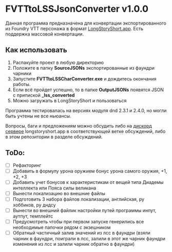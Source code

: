 # FVTTtoLSSJsonConverter v1.0.0

Данная программа предназначена для конвертации экспортированного из Foundry VTT персонажа в формат [LongStoryShort.app](https://longstoryshort.app).
Есть поддержка массовой конвертации.

## Как использовать
1) Распакуйте проект в любую директорию
2) Положите в папку **SourceJSONs** экспортированные из фаундри чарники
3) Запустите **FVTTtoLSSCharConverter.exe** и дождитесь окончания работы.
4) Если всё пройдет успешно, то в папке **OutputJSONs** появятся JSON с припиской **_lss_converted**
5) Можно загружать в LongStoryShort и пользоваться


Программа тестировалась на версиях модуля dnd 2.3.1 и 2.4.0, но могли быть учтены не все ньюансы.

Вопросы, баги и предложениям можно обсудить либо на [дискорд сервере](https://discord.com/channels/950816091377135666/1171844062219878491) longstoryshort.app в соответствующей ветке обсуждений, либо в этом репозитории в разделе обсуждений.

## ToDo:
- [ ] Рефакторинг
- [ ] Добавить в формулу урона оружием бонус урона самого оружия, +1, +2, +3
- [ ] Добавить учет бонусов к характеристикам от вещей типа Диадемы интеллекта или Пояса силы великана
- [ ] Вынести локализацию во внешние файлы
- [ ] Подготовить 3 набора файлов локализации, английская, ру хоббиков, ру дндсу
- [ ] Вынести во внешний файлик настройки путей программы инпут, аутпут, темплейтс
- [ ] Предусмотреть чтобы при первом запуске генерились все необходимые папочки рядом с экзешником
- [ ] Обратный частичный залив значений из лсс в фаундри (взяли чарник в фаундри, поиграли в лсс, залили в этот же чарник фаундри изменения из лсс и залили чарник обратно в фаундри)
